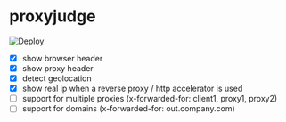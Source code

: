 proxyjudge
================

[![Deploy](https://www.herokucdn.com/deploy/button.png)](https://heroku.com/deploy)

- [x] show browser header
- [x] show proxy header
- [x] detect geolocation
- [x] show real ip when a reverse proxy / http accelerator is used 
- [ ] support for multiple proxies (x-forwarded-for: client1, proxy1, proxy2)
- [ ] support for domains (x-forwarded-for: out.company.com)
